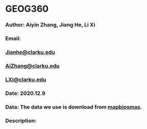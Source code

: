 # GEOG360 

### Author: Aiyin Zhang, Jiang He, Li Xi
### Email: 
### Jianhe@clarku.edu
### AiZhang@clarku.edu
### LXi@clarku.edu
### Date: 2020.12.9
### Data: The data we use is download from [mapbiosmas](https://mapbiomas.org/download).
### Description:
